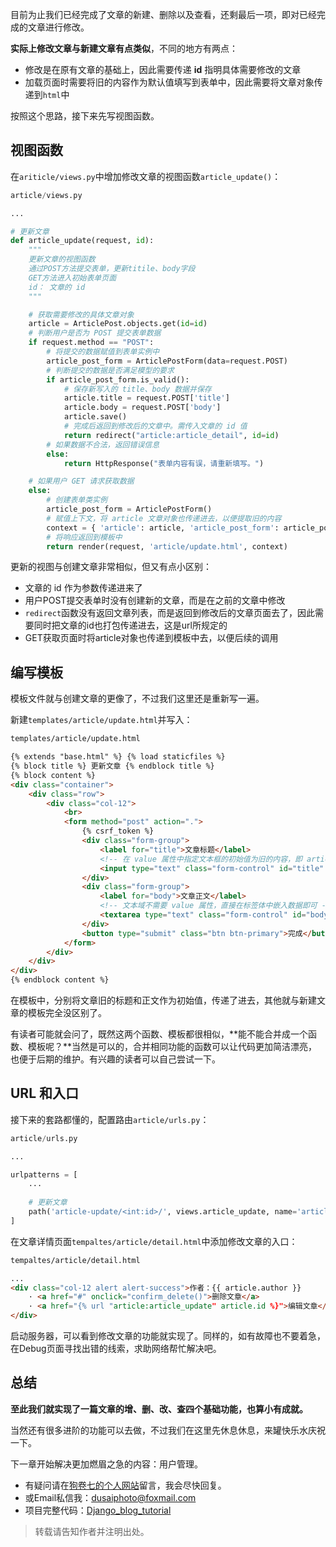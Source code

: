 目前为止我们已经完成了文章的新建、删除以及查看，还剩最后一项，即对已经完成的文章进行修改。

**实际上修改文章与新建文章有点类似**，不同的地方有两点：

- 修改是在原有文章的基础上，因此需要传递 **id** 指明具体需要修改的文章
- 加载页面时需要将旧的内容作为默认值填写到表单中，因此需要将文章对象传递到`html`中

按照这个思路，接下来先写视图函数。

## 视图函数

在`ariticle/views.py`中增加修改文章的视图函数`article_update()`：

```python
article/views.py

...

# 更新文章
def article_update(request, id):
    """
    更新文章的视图函数
    通过POST方法提交表单，更新titile、body字段
    GET方法进入初始表单页面
    id： 文章的 id
    """

    # 获取需要修改的具体文章对象
    article = ArticlePost.objects.get(id=id)
    # 判断用户是否为 POST 提交表单数据
    if request.method == "POST":
        # 将提交的数据赋值到表单实例中
        article_post_form = ArticlePostForm(data=request.POST)
        # 判断提交的数据是否满足模型的要求
        if article_post_form.is_valid():
            # 保存新写入的 title、body 数据并保存
            article.title = request.POST['title']
            article.body = request.POST['body']
            article.save()
            # 完成后返回到修改后的文章中。需传入文章的 id 值
            return redirect("article:article_detail", id=id)
        # 如果数据不合法，返回错误信息
        else:
            return HttpResponse("表单内容有误，请重新填写。")

    # 如果用户 GET 请求获取数据
    else:
        # 创建表单类实例
        article_post_form = ArticlePostForm()
        # 赋值上下文，将 article 文章对象也传递进去，以便提取旧的内容
        context = { 'article': article, 'article_post_form': article_post_form }
        # 将响应返回到模板中
        return render(request, 'article/update.html', context)
```

更新的视图与创建文章非常相似，但又有点小区别：

- 文章的 id 作为参数传递进来了
- 用户POST提交表单时没有创建新的文章，而是在之前的文章中修改
- `redirect`函数没有返回文章列表，而是返回到修改后的文章页面去了，因此需要同时把文章的id也打包传递进去，这是url所规定的
- GET获取页面时将article对象也传递到模板中去，以便后续的调用

## 编写模板

模板文件就与创建文章的更像了，不过我们这里还是重新写一遍。

新建`templates/article/update.html`并写入：

```html
templates/article/update.html

{% extends "base.html" %} {% load staticfiles %}
{% block title %} 更新文章 {% endblock title %}
{% block content %}
<div class="container">
    <div class="row">
        <div class="col-12">
            <br>
            <form method="post" action=".">
                {% csrf_token %}
                <div class="form-group">
                    <label for="title">文章标题</label>
                    <!-- 在 value 属性中指定文本框的初始值为旧的内容，即 article 对象中的 title 字段 -->
                    <input type="text" class="form-control" id="title" name="title" value="{{ article.title }}">
                </div>
                <div class="form-group">
                    <label for="body">文章正文</label>
                    <!-- 文本域不需要 value 属性，直接在标签体中嵌入数据即可 -->
                    <textarea type="text" class="form-control" id="body" name="body" rows="12">{{ article.body }}</textarea>
                </div>
                <button type="submit" class="btn btn-primary">完成</button>
            </form>
        </div>
    </div>
</div>
{% endblock content %}
```

在模板中，分别将文章旧的标题和正文作为初始值，传递了进去，其他就与新建文章的模板完全没区别了。

有读者可能就会问了，既然这两个函数、模板都很相似，**能不能合并成一个函数、模板呢？**当然是可以的，合并相同功能的函数可以让代码更加简洁漂亮，也便于后期的维护。有兴趣的读者可以自己尝试一下。

## URL 和入口

接下来的套路都懂的，配置路由`article/urls.py`：

```python
article/urls.py

...

urlpatterns = [
    ...
    
    # 更新文章
    path('article-update/<int:id>/', views.article_update, name='article_update'),
]
```

在文章详情页面`tempaltes/article/detail.html`中添加修改文章的入口：

```html
tempaltes/article/detail.html

...
<div class="col-12 alert alert-success">作者：{{ article.author }}
    · <a href="#" onclick="confirm_delete()">删除文章</a>
    · <a href="{% url "article:article_update" article.id %}">编辑文章</a>
</div>
```

启动服务器，可以看到修改文章的功能就实现了。同样的，如有故障也不要着急，在Debug页面寻找出错的线索，求助网络帮忙解决吧。

## 总结

**至此我们就实现了一篇文章的增、删、改、查四个基础功能，也算小有成就。**

当然还有很多进阶的功能可以去做，不过我们在这里先休息休息，来罐快乐水庆祝一下。

下一章开始解决更加燃眉之急的内容：用户管理。

- 有疑问请在[狗卷七的个人网站](http://www.dusaiphoto.com)留言，我会尽快回复。
- 或Email私信我：dusaiphoto@foxmail.com
- 项目完整代码：[Django_blog_tutorial](https://github.com/stacklens/django_blog_tutorial)

> 转载请告知作者并注明出处。

